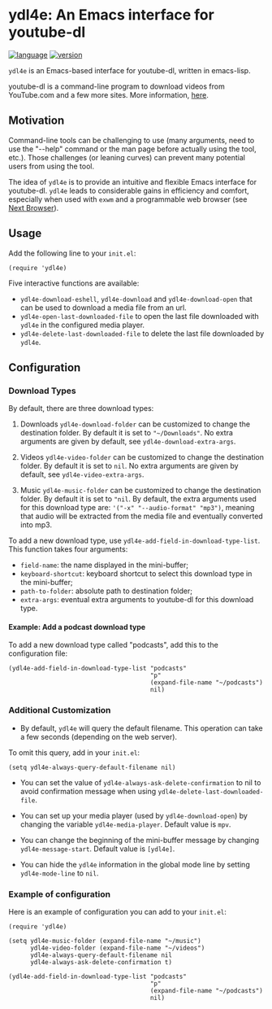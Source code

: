 # ydl4e: An Emacs interface for youtube-dl

[![language](https://img.shields.io/badge/language-elisp-green.svg)](https://www.gnu.org/software/emacs/manual/html_node/elisp/)
[![version](https://img.shields.io/badge/version-1.2.1-green.svg)]()

`ydl4e` is an Emacs-based interface for youtube-dl, written in
emacs-lisp.

youtube-dl is a command-line program to download videos from
YouTube.com and a few more sites. More information,
[here](https://github.com/ytdl-org/youtube-dl/blob/master/README.md#readme).

## Motivation

Command-line tools can be challenging to use (many arguments, need to
use the "--help" command or the man page before actually using the
tool, etc.). Those challenges (or leaning curves) can prevent many
potential users from using the tool.

The idea of `ydl4e` is to provide an intuitive and flexible Emacs
interface for youtube-dl. `ydl4e` leads to considerable gains in
efficiency and comfort, especially when used with `exwm` and a
programmable web browser (see [Next
Browser](https://next.atlas.engineer)).

## Usage

Add the following line to your `init.el`:
```elisp
(require 'ydl4e)
```

Five interactive functions are available:
- `ydl4e-download-eshell`, `ydl4e-download` and `ydl4e-download-open`
  that can be used to download a media file from an url.
- `ydl4e-open-last-downloaded-file` to open the last file downloaded
  with `ydl4e` in the configured media player.
- `ydl4e-delete-last-downloaded-file` to delete the last file
  downloaded by `ydl4e`.


## Configuration

### Download Types

By default, there are three download types:
1. Downloads `ydl4e-download-folder` can be customized to change the
destination folder. By default it is set to `"~/Downloads"`. No extra
arguments are given by default, see `ydl4e-download-extra-args`.

2. Videos
`ydl4e-video-folder` can be customized to change the destination
folder. By default it is set to `nil`. No extra arguments are given by
default, see `ydl4e-video-extra-args`.

3. Music `ydl4e-music-folder` can be customized to change the
destination folder. By default it is set to `"nil`. By default, the
extra arguments used for this download type are: `'("-x"
"--audio-format" "mp3")`, meaning that audio will be extracted from
the media file and eventually converted into mp3.

To add a new download type, use
`ydl4e-add-field-in-download-type-list`. This function takes four
arguments:
- `field-name`: the name displayed in the mini-buffer;
- `keyboard-shortcut`: keyboard shortcut to select this download type
in the mini-buffer;
- `path-to-folder`: absolute path to destination folder;
- `extra-args`: eventual extra arguments to youtube-dl for this
download type.

#### Example: Add a podcast download type

To add a new download type called "podcasts", add this to the
configuration file:

```elisp
(ydl4e-add-field-in-download-type-list "podcasts"
                                       "p"
                                       (expand-file-name "~/podcasts")
                                       nil)
```

### Additional Customization

- By default, `ydl4e` will query the default filename. This operation
can take a few seconds (depending on the web server).

To omit this query, add in your `init.el`:

```elisp
(setq ydl4e-always-query-default-filename nil)
```

- You can set the value of `ydl4e-always-ask-delete-confirmation` to
nil to avoid confirmation message when using
`ydl4e-delete-last-downloaded-file`.

- You can set up your media player (used by `ydl4e-download-open`) by
  changing the variable `ydl4e-media-player`. Default value is `mpv`.

- You can change the beginning of the mini-buffer message by changing
  `ydl4e-message-start`. Default value is `[ydl4e]`.

- You can hide the `ydl4e` information in the global mode line by
  setting `ydl4e-mode-line` to `nil`.

### Example of configuration

Here is an example of configuration you can add to your `init.el`:

```elisp
(require 'ydl4e)

(setq ydl4e-music-folder (expand-file-name "~/music")
      ydl4e-video-folder (expand-file-name "~/videos")
      ydl4e-always-query-default-filename nil
      ydl4e-always-ask-delete-confirmation t)

(ydl4e-add-field-in-download-type-list "podcasts"
                                       "p"
                                       (expand-file-name "~/podcasts")
                                       nil)
```










